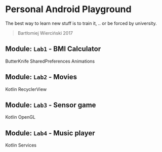# Personal Android Playground
The best way to learn new stuff is to train it, .. or be forced by university.

> Bartłomiej Wierciński 2017

## Module: `Lab1` - BMI Calculator

ButterKnife
SharedPreferences
Animations

## Module: `Lab2` - Movies

Kotlin
RecyclerView

## Module: `Lab3` - Sensor game

Kotlin
OpenGL

## Module: `Lab4` - Music player

Kotlin
Services
